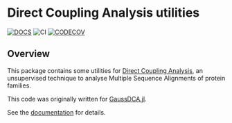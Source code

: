 Direct Coupling Analysis utilities
==================================

[![DOCS][docs-img]][docs-url] ![CI][CI-url] [![CODECOV][codecov-img]][codecov-url]

Overview
--------

This package contains some utilities for [Direct Coupling Analysis][wikiDCA],
an unsupervised technique to analyse Multiple Sequence Alignments of
protein families.

This code was originally written for [GaussDCA.jl][GaussDCA].

See the [documentation][docs-url] for details.

[wikiDCA]: https://en.wikipedia.org/wiki/Direct_coupling_analysis

[CI-url]: https://github.com/carlobaldassi/DCAUtils.jl/workflows/CI/badge.svg

[codecov-img]: https://codecov.io/gh/carlobaldassi/DCAUtils.jl/branch/master/graph/badge.svg
[codecov-url]: https://codecov.io/gh/carlobaldassi/DCAUtils.jl

[docs-img]: https://img.shields.io/badge/docs-stable-blue.svg
[docs-url]: https://carlobaldassi.github.io/DCAUtils.jl/stable

[GaussDCA]: https://github.com/carlobaldassi/GaussDCA.jl
